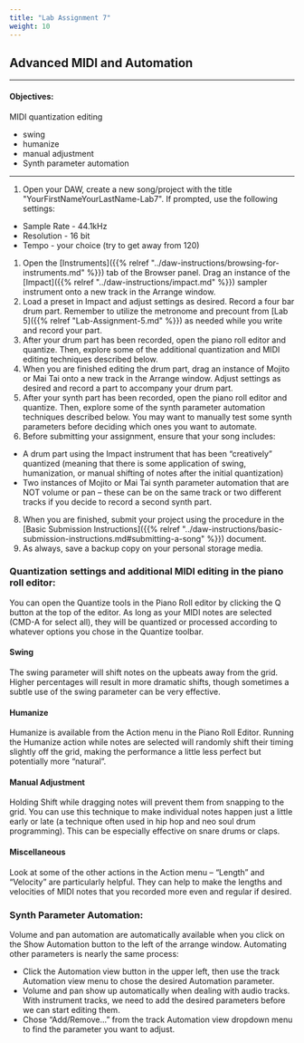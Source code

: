 ```yaml
---
title: "Lab Assignment 7"
weight: 10
---
```


<!-- # Lab Assignment 7 -->

## Advanced MIDI and Automation

---

#### Objectives:

MIDI quantization editing

* swing
* humanize
* manual adjustment
* Synth parameter automation

---

1.  Open your DAW, create a new song/project with the title "YourFirstNameYourLastName-Lab7". If prompted, use the following settings:

* Sample Rate - 44.1kHz
* Resolution - 16 bit
* Tempo - your choice (try to get away from 120)

1.  Open the [Instruments]({{% relref "../daw-instructions/browsing-for-instruments.md" %}}) tab of the Browser panel. Drag an instance of the [Impact]({{% relref "../daw-instructions/impact.md" %}}) sampler instrument onto a new track in the Arrange window.
2.  Load a preset in Impact and adjust settings as desired. Record a four bar drum part. Remember to utilize the metronome and precount from [Lab 5]({{% relref "Lab-Assignment-5.md" %}}) as needed while you write and record your part.
3.  After your drum part has been recorded, open the piano roll editor and quantize. Then, explore some of the additional quantization and MIDI editing techniques described below.
4.  When you are finished editing the drum part, drag an instance of Mojito or Mai Tai onto a new track in the Arrange window. Adjust settings as desired and record a part to accompany your drum part.
5.  After your synth part has been recorded, open the piano roll editor and quantize. Then, explore some of the synth parameter automation techniques described below. You may want to manually test some synth parameters before deciding which ones you want to automate.
6.  Before submitting your assignment, ensure that your song includes:

* A drum part using the Impact instrument that has been “creatively” quantized (meaning that there is some application of swing, humanization, or manual shifting of notes after the initial quantization)
* Two instances of Mojito or Mai Tai synth parameter automation that are NOT volume or pan – these can be on the same track or two different tracks if you decide to record a second synth part.

8.  When you are finished, submit your project using the procedure in the [Basic Submission Instructions]({{% relref "../daw-instructions/basic-submission-instructions.md#submitting-a-song" %}}) document.
9.  As always, save a backup copy on your personal storage media.

### Quantization settings and additional MIDI editing in the piano roll editor:

You can open the Quantize tools in the Piano Roll editor by clicking the Q button at the top of the editor. As long as your MIDI notes are selected (CMD-A for select all), they will be quantized or processed according to whatever options you chose in the Quantize toolbar.

#### Swing

The swing parameter will shift notes on the upbeats away from the grid. Higher percentages will result in more dramatic shifts, though sometimes a subtle use of the swing parameter can be very effective.

#### Humanize

Humanize is available from the Action menu in the Piano Roll Editor. Running the Humanize action while notes are selected will randomly shift their timing slightly off the grid, making the performance a little less perfect but potentially more “natural”.

#### Manual Adjustment

Holding Shift while dragging notes will prevent them from snapping to the grid. You can use this technique to make individual notes happen just a little early or late (a technique often used in hip hop and neo soul drum programming). This can be especially effective on snare drums or claps.

#### Miscellaneous

Look at some of the other actions in the Action menu – “Length” and “Velocity” are particularly helpful. They can help to make the lengths and velocities of MIDI notes that you recorded more even and regular if desired.

### Synth Parameter Automation:

Volume and pan automation are automatically available when you click on the Show Automation button to the left of the arrange window.
Automating other parameters is nearly the same process:

* Click the Automation view button in the upper left, then use the track Automation view menu to chose the desired Automation parameter.
* Volume and pan show up automatically when dealing with audio tracks. With instrument tracks, we need to add the desired parameters before we can start editing them.
* Chose “Add/Remove...” from the track Automation view dropdown menu to find the parameter you want to adjust.
